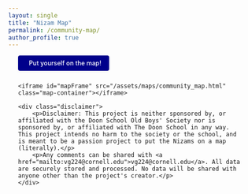 ```yaml
---
layout: single
title: "Nizam Map"
permalink: /community-map/
author_profile: true
---
```


<style>
.page-container {
    max-width: 1200px;
    margin: 0 auto;
    padding: 0 20px;
}
.map-container {
    height: 75vh;
    width: 100%;
    margin: 20px 0;
    border-radius: 12px;
    box-shadow: 0 4px 16px rgba(0,0,0,0.08);
    transition: box-shadow 0.3s ease;
}
.map-container:hover {
    box-shadow: 0 6px 24px rgba(0,0,0,0.12);
}
.map-button {
    display: inline-flex;
    align-items: center;
    gap: 6px;
    padding: 8px 16px;
    background-color: #00008B;
    color: white !important;
    text-decoration: none !important;
    border-radius: 4px;
    font-weight: 500;
    font-size: 0.9em;
    transition: all 0.3s ease;
    box-shadow: 0 1px 4px rgba(0,0,0,0.1);
    margin-bottom: 10px;
}
.map-button:hover {
    background-color: #000066;
    transform: translateY(-1px);
    box-shadow: 0 2px 6px rgba(0,0,0,0.15);
}
.map-button i {
    font-size: 1em;
}
.disclaimer {
    margin: 30px 0;
    padding: 25px;
    background-color: #f8f9fa;
    border-left: 4px solid #00008B;
    border-radius: 8px;
    box-shadow: 0 2px 8px rgba(0,0,0,0.05);
}
.disclaimer p {
    margin: 10px 0;
    color: #555;
    line-height: 1.6;
    font-size: 0.95em;
}
.disclaimer a {
    color: #00008B;
    text-decoration: none;
    border-bottom: 1px dotted #00008B;
    transition: all 0.2s ease;
}
.disclaimer a:hover {
    color: #000066;
    border-bottom-style: solid;
}
</style>

<div class="page-container">
    <a href="/community-map-form/" class="map-button">
        <i class="fas fa-map-marker-alt"></i> Put yourself on the map!
    </a>

    <iframe id="mapFrame" src="/assets/maps/community_map.html" class="map-container"></iframe>

    <div class="disclaimer">
        <p>Disclaimer: This project is neither sponsored by, or affiliated with the Doon School Old Boys' Society nor is sponsored by, or affiliated with The Doon School in any way. This project intends no harm to the society or the school, and is meant to be a passion project to put the Nizams on a map (literally).</p>
        <p>Any comments can be shared with <a href="mailto:vg224@cornell.edu">vg224@cornell.edu</a>. All data are securely stored and processed. No data will be shared with anyone other than the project's creator.</p>
    </div>
</div>

<script>
// Function to reload the map iframe
function reloadMap() {
    const mapFrame = document.getElementById('mapFrame');
    mapFrame.src = mapFrame.src;
}

// Reload the map every 5 minutes to check for updates
setInterval(reloadMap, 300000);
</script> 